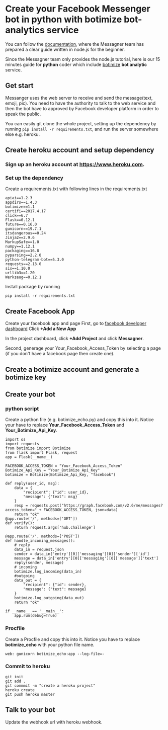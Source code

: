 # Create your Facebook Messenger bot in python with botimize bot-analytics service

You can follow the [documentation](https://developers.facebook.com/docs/messenger-platform/guides/quick-start), where the Messagner team has prepared a clear guide written in node.js for the beginner.

Since the Messagner team only provides the node.js tutorial, here is our 15 minutes guide for **python** coder which include [botimize](http://www.botimize.io) **bot analytic** service.

## Get start

Messanger uses the web server to receive and send the message(text, emoji, pic). You need to have the authority to talk to the web service and then the bot have to approved by Facebook developer platform in order to speak the public.

You can easily git clone the whole project, setting up the dependency by running ```pip install -r requirements.txt```, and run the server somewhere else e.g. heroku.

## Create heroku account and setup dependency

### Sign up an heroku account at https://www.heroku.com.

### Set up the dependency

Create a requirements.txt with following lines in the requirements.txt
```
apiai==1.2.3
appdirs==1.4.3
botimize==1.1
certifi==2017.4.17
click==6.7
Flask==0.12.1
future==0.16.0
gunicorn==19.7.1
itsdangerous==0.24
Jinja2==2.9.6
MarkupSafe==1.0
numpy==1.12.1
packaging==16.8
pyparsing==2.2.0
python-telegram-bot==5.3.0
requests==2.13.0
six==1.10.0
urllib3==1.20
Werkzeug==0.12.1
```

Install package by running
```
pip install -r requirements.txt
```

## Create Facebook App
Create your facebook app and page
First, go to [facebook developer dashboard](https://developers.facebook.com/apps)
Click **+Add a New App**

In the project dashboard, click **+Add Project** and click **Messagner**.

Second, generage your Your_Facebook_Access_Token by selecting a page (if you don't have a facebook page then create one).

## Create a botimize account and generate a botimize key


## Create your bot

### python script

Create a python file (e.g. botimize_echo.py) and copy this into it. Notice your have to replace **Your_Facebook_Access_Token** and **Your_Botimize_Api_Key**.

```
import os
import requests
from botimize import Botimize 
from flask import Flask, request
app = Flask(__name__)
 
FACEBOOK_ACCESS_TOKEN = "Your_Facebook_Access_Token"
Botimize_Api_Key = "Your_Botimize_Api_Key"
botimize = Botimize(Botimize_Api_Key, "facebook")
 
def reply(user_id, msg):
    data = {
        "recipient": {"id": user_id},
        "message": {"text": msg}
    }
    resp = requests.post("https://graph.facebook.com/v2.6/me/messages?access_token=" + FACEBOOK_ACCESS_TOKEN, json=data)
    return "ok"
@app.route('/', methods=['GET'])
def verify():
    return request.args['hub.challenge']
 
@app.route('/', methods=['POST'])
def handle_incoming_messages():
    # reply
    data_in = request.json
    sender = data_in['entry'][0]['messaging'][0]['sender']['id']
    message = data_in['entry'][0]['messaging'][0]['message']['text']
    reply(sender, message)
    # incoming
    botimize.log_incoming(data_in)
    #outgoing
    data_out = {
        "recipient": {"id": sender},
        "message": {"text": message}
    }
    botimize.log_outgoing(data_out)
    return "ok"
 
if __name__ == '__main__':
    app.run(debug=True)
```

### Procfile

Create a Procfile and copy this into it. Notice you have to replace **botimize_echo** with your python file name.
```
web: gunicorn botimize_echo:app --log-file=-
```

### Commit to heroku

```
git init
git add .
git commmit -m "create a heroku project"
heroku create
git push heroku master
```

## Talk to your bot
Update the webhook url with heroku webhook.

